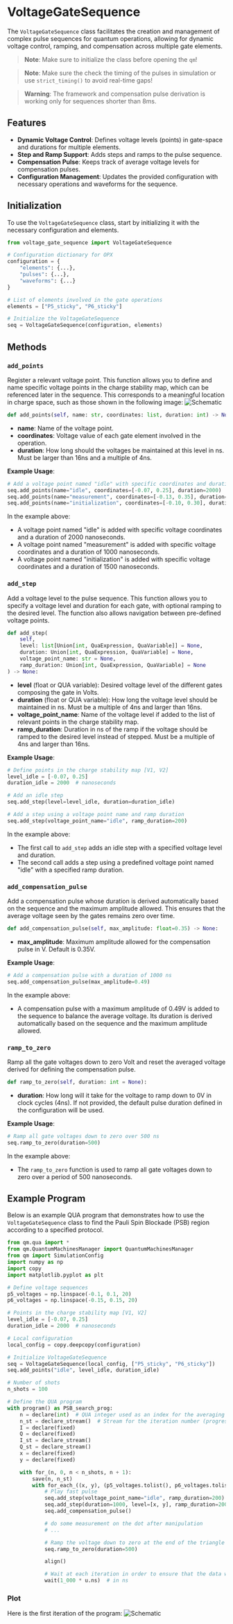 # VoltageGateSequence

The `VoltageGateSequence` class facilitates the creation and management of complex pulse sequences for quantum operations, allowing for dynamic voltage control, ramping, and compensation across multiple gate elements.

> **Note**: Make sure to initialize the class before opening the `qm`!

> **Note**: Make sure the check the timing of the pulses in simulation or use `strict_timing()` to avoid real-time gaps!

> **Warning**: The framework and compensation pulse derivation is working only for sequences shorter than 8ms.

## Features

- **Dynamic Voltage Control**: Defines voltage levels (points) in gate-space and durations for multiple elements.
- **Step and Ramp Support**: Adds steps and ramps to the pulse sequence.
- **Compensation Pulse**: Keeps track of average voltage levels for compensation pulses.
- **Configuration Management**: Updates the provided configuration with necessary operations and waveforms for the sequence.

## Initialization

To use the `VoltageGateSequence` class, start by initializing it with the necessary configuration and elements.

```python
from voltage_gate_sequence import VoltageGateSequence

# Configuration dictionary for OPX
configuration = {
    "elements": {...},
    "pulses": {...},
    "waveforms": {...}
}

# List of elements involved in the gate operations
elements = ["P5_sticky", "P6_sticky"]

# Initialize the VoltageGateSequence
seq = VoltageGateSequence(configuration, elements)
```

## Methods

### `add_points`

Register a relevant voltage point. This function allows you to define and name specific voltage points in the charge stability map, which can be referenced later in the sequence. This corresponds to a meaningful location in charge space, such as those shown in the following image:
![Schematic](.img/charge_stability.png)

```python
def add_points(self, name: str, coordinates: list, duration: int) -> None:
```

- **name**: Name of the voltage point.
- **coordinates**: Voltage value of each gate element involved in the operation.
- **duration**: How long should the voltages be maintained at this level in ns. Must be larger than 16ns and a multiple of 4ns.

**Example Usage**:

```python
# Add a voltage point named "idle" with specific coordinates and duration
seq.add_points(name="idle", coordinates=[-0.07, 0.25], duration=2000)
seq.add_points(name="measurement", coordinates=[-0.13, 0.35], duration=1000)
seq.add_points(name="initialization", coordinates=[-0.10, 0.30], duration=1500)
```

In the example above:
- A voltage point named "idle" is added with specific voltage coordinates and a duration of 2000 nanoseconds.
- A voltage point named "measurement" is added with specific voltage coordinates and a duration of 1000 nanoseconds.
- A voltage point named "initialization" is added with specific voltage coordinates and a duration of 1500 nanoseconds.


### `add_step`

Add a voltage level to the pulse sequence. This function allows you to specify a voltage level and duration for each gate, with optional ramping to the desired level. The function also allows navigation between pre-defined voltage points.

```python
def add_step(
    self,
    level: list[Union[int, QuaExpression, QuaVariable]] = None,
    duration: Union[int, QuaExpression, QuaVariable] = None,
    voltage_point_name: str = None,
    ramp_duration: Union[int, QuaExpression, QuaVariable] = None
) -> None:
```

- **level** (float or QUA variable): Desired voltage level of the different gates composing the gate in Volts.
- **duration** (float or QUA variable): How long the voltage level should be maintained in ns. Must be a multiple of 4ns and larger than 16ns.
- **voltage_point_name**: Name of the voltage level if added to the list of relevant points in the charge stability map.
- **ramp_duration**: Duration in ns of the ramp if the voltage should be ramped to the desired level instead of stepped. Must be a multiple of 4ns and larger than 16ns.

**Example Usage**:

```python
# Define points in the charge stability map [V1, V2]
level_idle = [-0.07, 0.25]
duration_idle = 2000  # nanoseconds

# Add an idle step
seq.add_step(level=level_idle, duration=duration_idle)

# Add a step using a voltage point name and ramp duration
seq.add_step(voltage_point_name="idle", ramp_duration=200)
```

In the example above:
- The first call to `add_step` adds an idle step with a specified voltage level and duration.
- The second call adds a step using a predefined voltage point named "idle" with a specified ramp duration.

### `add_compensation_pulse`

Add a compensation pulse whose duration is derived automatically based on the sequence and the maximum amplitude allowed. 
This ensures that the average voltage seen by the gates remains zero over time.

```python
def add_compensation_pulse(self, max_amplitude: float=0.35) -> None:
```

- **max_amplitude**: Maximum amplitude allowed for the compensation pulse in V. Default is 0.35V.

**Example Usage**:

```python
# Add a compensation pulse with a duration of 1000 ns
seq.add_compensation_pulse(max_amplitude=0.49)
```

In the example above:
- A compensation pulse with a maximum amplitude of 0.49V is added to the sequence to balance the average voltage. 
Its duration is derived automatically based on the sequence and the maximum amplitude allowed. 

### `ramp_to_zero`

Ramp all the gate voltages down to zero Volt and reset the averaged voltage derived for defining the compensation pulse.

```python
def ramp_to_zero(self, duration: int = None):
```

- **duration**: How long will it take for the voltage to ramp down to 0V in clock cycles (4ns). If not provided, the default pulse duration defined in the configuration will be used.

**Example Usage**:

```python
# Ramp all gate voltages down to zero over 500 ns
seq.ramp_to_zero(duration=500)
```

In the example above:
- The `ramp_to_zero` function is used to ramp all gate voltages down to zero over a period of 500 nanoseconds.

## Example Program

Below is an example QUA program that demonstrates how to use the `VoltageGateSequence` class to find the Pauli Spin Blockade (PSB) region according to a specified protocol.

```python
from qm.qua import *
from qm.QuantumMachinesManager import QuantumMachinesManager
from qm import SimulationConfig
import numpy as np
import copy
import matplotlib.pyplot as plt

# Define voltage sequences
p5_voltages = np.linspace(-0.1, 0.1, 20)
p6_voltages = np.linspace(-0.15, 0.15, 20)

# Points in the charge stability map [V1, V2]
level_idle = [-0.07, 0.25]
duration_idle = 2000  # nanoseconds

# Local configuration
local_config = copy.deepcopy(configuration)

# Initialize VoltageGateSequence
seq = VoltageGateSequence(local_config, ["P5_sticky", "P6_sticky"])
seq.add_points("idle", level_idle, duration_idle)

# Number of shots
n_shots = 100

# Define the QUA program
with program() as PSB_search_prog:
    n = declare(int)  # QUA integer used as an index for the averaging loop
    n_st = declare_stream()  # Stream for the iteration number (progress bar)
    I = declare(fixed)
    Q = declare(fixed)
    I_st = declare_stream()
    Q_st = declare_stream()
    x = declare(fixed)
    y = declare(fixed)

    with for_(n, 0, n < n_shots, n + 1):
        save(n, n_st)
        with for_each_((x, y), (p5_voltages.tolist(), p6_voltages.tolist())):
            # Play fast pulse
            seq.add_step(voltage_point_name="idle", ramp_duration=200)
            seq.add_step(duration=1000, level=[x, y], ramp_duration=200)
            seq.add_compensation_pulse()

            # do some measurement on the dot after manipulation
            # ...

            # Ramp the voltage down to zero at the end of the triangle (needed with sticky elements)
            seq.ramp_to_zero(duration=500)

            align()

            # Wait at each iteration in order to ensure that the data will not be transferred faster than 1 sample per µs to the stream processing.
            wait(1_000 * u.ns)  # in ns
```
### Plot
Here is the first iteration of the program:
![Schematic](.img/pulse_diagram.png)
